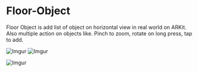 # Floor-Object
Floor Object is add list of object on horizontal view in real world on ARKit. Also multiple action on objects like. Pinch to zoom, rotate on long press, tap to add.

![Imgur](https://user-images.githubusercontent.com/16661905/61536822-2e75f280-aa53-11e9-971d-3dc988830f94.PNG) ![Imgur](https://user-images.githubusercontent.com/16661905/61536824-2f0e8900-aa53-11e9-8e04-1f57dd4c5f04.PNG)

![Imgur](https://user-images.githubusercontent.com/16661905/61536825-2f0e8900-aa53-11e9-8cc4-7c1263806684.PNG)
